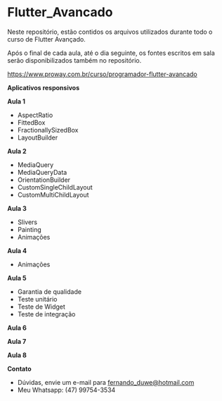 # Flutter_Avancado
Neste repositório, estão contidos os arquivos utilizados durante todo o curso de Flutter Avançado.

Após o final de cada aula, até o dia seguinte, os fontes escritos em sala serão disponibilizados também no repositório.

https://www.proway.com.br/curso/programador-flutter-avancado

**Aplicativos responsivos**

**Aula 1**
- AspectRatio
- FittedBox
- FractionallySizedBox
- LayoutBuilder


**Aula 2**
- MediaQuery
- MediaQueryData
- OrientationBuilder
- CustomSingleChildLayout
- CustomMultiChildLayout


**Aula 3**
- Slivers
- Painting
- Animações


**Aula 4**
- Animações


**Aula 5**
- Garantia de qualidade
- Teste unitário
- Teste de Widget
- Teste de integração


**Aula 6**


**Aula 7**


**Aula 8**


**Contato**
- Dúvidas, envie um e-mail para fernando_duwe@hotmail.com
- Meu Whatsapp: (47) 99754-3534